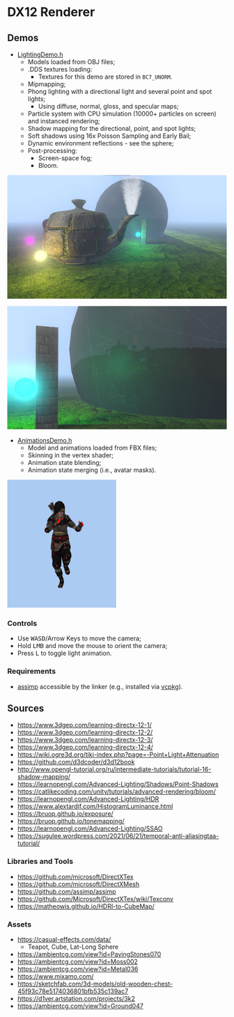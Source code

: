 # DX12 Renderer

## Demos

- [LightingDemo.h](./DX12Renderer/LightingDemo/LightingDemo.h)
    - Models loaded from OBJ files;
    - .DDS textures loading:
        - Textures for this demo are stored in `BC7_UNORM`.
    - Mipmapping;
    - Phong lighting with a directional light and several point and spot lights;
        - Using diffuse, normal, gloss, and specular maps;
    - Particle system with CPU simulation (10000+ particles on screen) and instanced rendering;
    - Shadow mapping for the directional, point, and spot lights;
    - Soft shadows using 16x Poisson Sampling and Early Bail;
    - Dynamic environment reflections - see the sphere;
    - Post-processing:
        - Screen-space fog;
        - Bloom.

![Lighting Demo Screenshot](./Screenshots/LightingDemo.jpg)

![Lighting Demo Screenshot 2](./Screenshots/LightingDemo2.jpg)

- [AnimationsDemo.h](./DX12Renderer/AnimationsDemo/AnimationsDemo.h)
    - Model and animations loaded from FBX files;
    - Skinning in the vertex shader;
    - Animation state blending;
    - Animation state merging (i.e., avatar masks).

![Animations Demo GIF](./Screenshots/AnimationsDemo.gif)

### Controls

- Use <kbd>WASD</kbd>/Arrow Keys to move the camera;
- Hold <kbd>LMB</kbd> and move the mouse to orient the camera;
- Press <kbd>L</kbd> to toggle light animation.

### Requirements

- [assimp](https://github.com/assimp/assimp) accessible by the linker (e.g., installed via [vcpkg](https://vcpkg.io/en/index.html)).

## Sources

- https://www.3dgep.com/learning-directx-12-1/
- https://www.3dgep.com/learning-directx-12-2/
- https://www.3dgep.com/learning-directx-12-3/
- https://www.3dgep.com/learning-directx-12-4/
- https://wiki.ogre3d.org/tiki-index.php?page=-Point+Light+Attenuation
- https://github.com/d3dcoder/d3d12book
- http://www.opengl-tutorial.org/ru/intermediate-tutorials/tutorial-16-shadow-mapping/
- https://learnopengl.com/Advanced-Lighting/Shadows/Point-Shadows
- https://catlikecoding.com/unity/tutorials/advanced-rendering/bloom/
- https://learnopengl.com/Advanced-Lighting/HDR
- https://www.alextardif.com/HistogramLuminance.html
- https://bruop.github.io/exposure/
- https://bruop.github.io/tonemapping/
- https://learnopengl.com/Advanced-Lighting/SSAO
- https://sugulee.wordpress.com/2021/06/21/temporal-anti-aliasingtaa-tutorial/

### Libraries and Tools

- https://github.com/microsoft/DirectXTex
- https://github.com/microsoft/DirectXMesh
- https://github.com/assimp/assimp
- https://github.com/Microsoft/DirectXTex/wiki/Texconv
- https://matheowis.github.io/HDRI-to-CubeMap/

### Assets

- https://casual-effects.com/data/
  - Teapot, Cube, Lat-Long Sphere
- https://ambientcg.com/view?id=PavingStones070
- https://ambientcg.com/view?id=Moss002
- https://ambientcg.com/view?id=Metal036
- https://www.mixamo.com/
- https://sketchfab.com/3d-models/old-wooden-chest-45f93c78e5174036801bfb535c139ac7
- https://d1ver.artstation.com/projects/3k2
- https://ambientcg.com/view?id=Ground047
